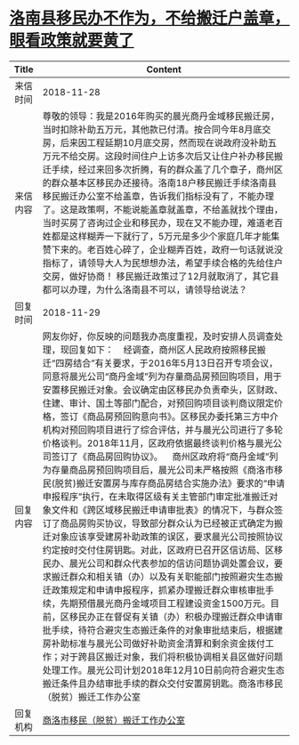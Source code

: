 # <a href="http://www.shangluo.gov.cn/zmhd/ldxxxx.jsp?urltype=leadermail.LeaderMailContentUrl&wbtreeid=1112&leadermailid=5039">洛南县移民办不作为，不给搬迁户盖章，眼看政策就要黄了</a>
|Title|Content|
|:---:|---|
|来信时间|2018-11-28|
|来信内容|尊敬的领导：我是2016年购买的晨光商丹金域移民搬迁房，当时扣除补助五万元，其他款已付清。按合同今年8月底交房，后来因工程延期10月底交房，然而现在说政府没补助五万元不给交房。这段时间住户上访多次后又让住户补办移民搬迁手续，经过来回多次折腾，有的群众盖了几个章子，商州区的群众基本区移民办还接待。洛南18户移民搬迁手续洛南县移民搬迁办公室不给盖章，告诉我们指标没有了，不能办理了。这是政策啊，不能说能盖章就盖章，不给盖就找个理由，当时买房了咨询过企业和移民办，现在又不能办理，难道老百姓都是这样糊弄一下就行了，5万元是多少个家庭几年才能集赞下来的。老百姓心碎了，企业糊弄百姓，政府一句话就说没指标了，请领导大人为民想想办法，希望手续合格的先给住户交房，做好协商！ 移民搬迁政策过了12月就取消了，其它县都可以办理，为什么洛南县不可以，请领导给说法？|
|回复时间|2018-11-29|
|回复内容|网友你好，你反映的问题我办高度重视，及时安排人员调查处理，现回复如下：    经调查，商州区人民政府按照移民搬迁“四房结合”有关要求，于2016年5月13日召开专项会议，同意将晨光公司“商丹金域”列为存量商品房预回购项目，用于安置移民搬迁对象。会议确定由区移民办负责牵头，区财政、住建、审计、国土等部门配合，对预回购项目谈判商议限定价格，签订《商品房预回购意向书》。区移民办委托第三方中介机构对预回购项目进行了综合评估，并与晨光公司进行了多轮价格谈判。2018年11月，区政府依据最终谈判价格与晨光公司签订了《商品房回购协议》。    商州区政府将“商丹金域”列为存量商品房预回购项目后，晨光公司未严格按照《商洛市移民(脱贫)搬迁安置房与库存商品房结合实施办法》要求的“申请申报程序”执行，在未取得区级有关主管部门审定批准搬迁对象文件和《跨区域移民搬迁申请审批表》的情况下，与群众签订了商品房购买协议，导致部分群众认为已经被正式确定为搬迁对象应该享受建房补助政策的误区，要求晨光公司按照协议约定按时交付住房钥匙。对此，区政府已召开区信访局、区移民办、晨光公司和群众代表参加的信访问题协调处置会议，要求搬迁群众和相关镇（办）以及有关职能部门按照避灾生态搬迁政策规定和申请申报程序，抓紧办理搬迁群众审核审批手续，先期预借晨光商丹金域项目工程建设资金1500万元。目前，区移民办正在督促有关镇（办）积极办理搬迁群众申请审批手续，待符合避灾生态搬迁条件的对象审批结束后，根据建房补助标准与晨光公司做好补助资金清算和剩余资金拨付工作；对于跨县区搬迁对象，我们将积极协调相关县区做好问题处理工作。晨光公司计划2018年12月10日前向符合避灾生态搬迁条件且办结审批手续的群众交付安置房钥匙。商洛市移民（脱贫）搬迁工作办公室|
|回复机构|<a href="../../categories/agencies/商洛市移民（脱贫）搬迁工作办公室.md">商洛市移民（脱贫）搬迁工作办公室</a>|